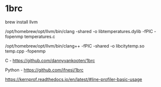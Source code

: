 # 1brc

brew install llvm  

/opt/homebrew/opt/llvm/bin/clang -shared -o libtemperatures.dylib -fPIC -fopenmp temperatures.c

/opt/homebrew/opt/llvm/bin/clang++ -fPIC -shared -o libcitytemp.so temp.cpp -fopenmp

C -  https://github.com/dannyvankooten/1brc

Python - https://github.com/ifnesi/1brc

https://kernprof.readthedocs.io/en/latest/#line-profiler-basic-usage



